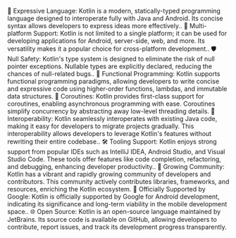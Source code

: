 🌟 Expressive Language: Kotlin is a modern, statically-typed programming language designed to interoperate fully with Java and Android. Its concise syntax allows developers to express ideas more effectively..
🚀 Multi-platform Support: Kotlin is not limited to a single platform; it can be used for developing applications for Android, server-side, web, and more. Its versatility makes it a popular choice for cross-platform development..
🛡️ Null Safety: Kotlin's type system is designed to eliminate the risk of null pointer exceptions. Nullable types are explicitly declared, reducing the chances of null-related bugs..
🎨 Functional Programming: Kotlin supports functional programming paradigms, allowing developers to write concise and expressive code using higher-order functions, lambdas, and immutable data structures.
💫 Coroutines: Kotlin provides first-class support for coroutines, enabling asynchronous programming with ease. Coroutines simplify concurrency by abstracting away low-level threading details.
🔗 Interoperability: Kotlin seamlessly interoperates with existing Java code, making it easy for developers to migrate projects gradually. This interoperability allows developers to leverage Kotlin's features without rewriting their entire codebase..
🛠️ Tooling Support: Kotlin enjoys strong support from popular IDEs such as IntelliJ IDEA, Android Studio, and Visual Studio Code. These tools offer features like code completion, refactoring, and debugging, enhancing developer productivity..
🌱 Growing Community: Kotlin has a vibrant and rapidly growing community of developers and contributors. This community actively contributes libraries, frameworks, and resources, enriching the Kotlin ecosystem.
📱 Officially Supported by Google: Kotlin is officially supported by Google for Android development, indicating its significance and long-term viability in the mobile development space..
🌐 Open Source: Kotlin is an open-source language maintained by JetBrains. Its source code is available on GitHub, allowing developers to contribute, report issues, and track its development progress transparently.





